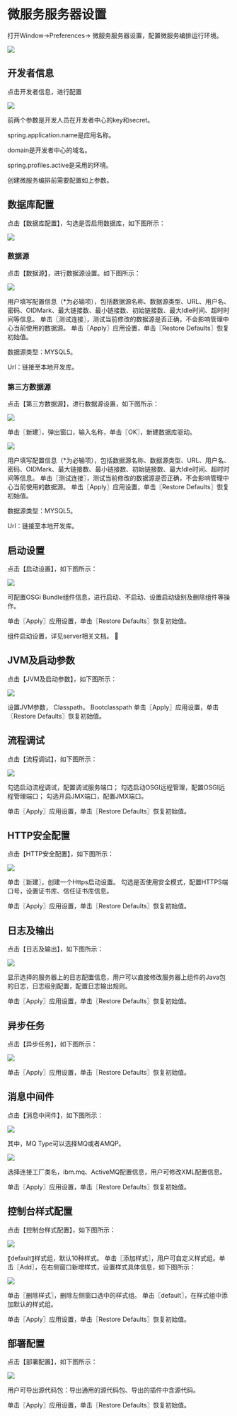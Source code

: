 # 微服务服务器设置

打开Window->Preferences-> 微服务服务器设置，配置微服务编排运行环境。 

![](/assets/6-/image8.png) 

## 开发者信息

点击开发者信息，进行配置

![](/assets/6-/image_develop.png)

前两个参数是开发人员在开发者中心的key和secret。

spring.application.name是应用名称。

domain是开发者中心的域名。

spring.profiles.active是采用的环境。

创建微服务编排前需要配置如上参数。


## 数据库配置

点击【数据库配置】，勾选是否启用数据库，如下图所示： 

![](/assets/6-/image9.png)

### 数据源

点击【数据源】，进行数据源设置。如下图所示： 

![](/assets/6-/image10.png)

用户填写配置信息（*为必输项），包括数据源名称、数据源类型、URL、用户名、密码、OIDMark、最大链接数、最小链接数、初始链接数、最大Idle时间、超时时间等信息。
单击〖测试连接〗，测试当前修改的数据源是否正确，不会影响管理中心当前使用的数据源。
单击〖Apply〗应用设置，单击〖Restore Defaults〗恢复初始值。

数据源类型：MYSQL5。

Url：链接至本地开发库。

### 第三方数据源

点击【第三方数据源】，进行数据源设置，如下图所示：

![](/assets/6-/image11.png)

单击〖新建〗，弹出窗口，输入名称，单击〖OK〗，新建数据库驱动。 

![](/assets/6-/image12.png)

用户填写配置信息（*为必输项），包括数据源名称、数据源类型、URL、用户名、密码、OIDMark、最大链接数、最小链接数、初始链接数、最大Idle时间、超时时间等信息。
单击〖测试连接〗，测试当前修改的数据源是否正确，不会影响管理中心当前使用的数据源。
单击〖Apply〗应用设置，单击〖Restore Defaults〗恢复初始值。

数据源类型：MYSQL5。

Url：链接至本地开发库。 

## 启动设置

点击【启动设置】，如下图所示： 

![](/assets/6-/image13.png)

可配置OSGi Bundle组件信息，进行启动、不启动、设置启动级别及删除组件等操作。

单击〖Apply〗应用设置，单击〖Restore Defaults〗恢复初始值。

组件启动设置，详见server相关文档。 

## JVM及启动参数

点击【JVM及启动参数】，如下图所示： 

![](/assets/6-/image14.png)

设置JVM参数，
 Classpath，
Bootclasspath
单击〖Apply〗应用设置，单击〖Restore Defaults〗恢复初始值。 

## 流程调试

点击【流程调试】，如下图所示： 

![](/assets/6-/image15.png)

勾选启动流程调试，配置调试服务端口；
勾选启动OSGI远程管理，配置OSGI远程管理端口；
勾选开启JMX端口，配置JMX端口。

单击〖Apply〗应用设置，单击〖Restore Defaults〗恢复初始值。

## HTTP安全配置

点击【HTTP安全配置】，如下图所示： 

![](/assets/6-/image16.png)

单击〖新建〗，创建一个Https启动设置。
勾选是否使用安全模式，配置HTTPS端口号，设置证书库、信任证书库信息。

单击〖Apply〗应用设置，单击〖Restore Defaults〗恢复初始值。 

## 日志及输出

点击【日志及输出】，如下图所示： 

![](/assets/6-/image17.png)

显示选择的服务器上的日志配置信息，用户可以直接修改服务器上组件的Java包的日志，日志级别配置，配置日志输出规则。

单击〖Apply〗应用设置，单击〖Restore Defaults〗恢复初始值。 

## 异步任务

点击【异步任务】，如下图所示： 

![](/assets/6-/image18.png)

单击〖Apply〗应用设置，单击〖Restore Defaults〗恢复初始值。 

## 消息中间件

点击【消息中间件】，如下图所示： 

![](/assets/6-/image20.png)

其中，MQ Type可以选择MQ或者AMQP。 

![](/assets/6-/image21.png)



选择连接工厂类名，ibm.mq、ActiveMQ配置信息，用户可修改XML配置信息。

单击〖Apply〗应用设置，单击〖Restore Defaults〗恢复初始值。


## 控制台样式配置

点击【控制台样式配置】，如下图所示： 

![](/assets/6-/image23.png)

〖default〗样式组，默认10种样式。
单击〖添加样式〗，用户可自定义样式组。单击〖Add〗，在右侧窗口新增样式，设置样式具体信息，如下图所示：

![](/assets/6-/image24.png) 

单击〖删除样式〗，删除左侧窗口选中的样式组。
单击〖default〗，在样式组中添加默认的样式组。

单击〖Apply〗应用设置，单击〖Restore Defaults〗恢复初始值。 

## 部署配置

点击【部署配置】，如下图所示：

![](/assets/6-/image25.png)

用户可导出源代码包：导出通用的源代码包、导出的插件中含源代码。

单击〖Apply〗应用设置，单击〖Restore Defaults〗恢复初始值。 


















